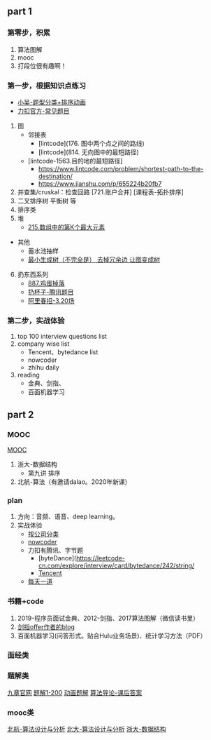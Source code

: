 
## part 1
### 第零步，积累
1. 算法图解
2. mooc
3. 打段位很有趣啊！

### 第一步，根据知识点练习
- [小吴-题型分类+排序动画](https://www.zhihu.com/question/24964987/answer/649061966)
- [力扣官方-常见题目](https://www.zhihu.com/question/24964987/answer/586425979)
1. 图
    - 邻接表
        - [lintcode](176. 图中两个点之间的路线)  
        - [lintcode](814. 无向图中的最短路径)
    - [lintcode-1563.目的地的最短路径]
        * https://www.lintcode.com/problem/shortest-path-to-the-destination/
        * https://www.jianshu.com/p/655224b20fb7
2. 并查集/cruskal：检查回路 [721.账户合并]  [课程表-拓扑排序]
3. 二叉排序树  平衡树  等
4. 排序类 
5. 堆
    - [215.数组中的第K个最大元素](https://leetcode-cn.com/problems/kth-largest-element-in-an-array/)
* 其他
    - 蓄水池抽样
    - [最小生成树（不完全是） 去掉冗余边 让图变成树](https://blog.csdn.net/yinyu19950811/article/details/89461166)
6. 扔东西系列
    - [887.鸡蛋掉落](https://leetcode-cn.com/problems/super-egg-drop/)
    - [扔杯子-腾讯题目](https://mp.weixin.qq.com/s?__biz=MzUyNjQxNjYyMg==&mid=2247484557&idx=1&sn=739d80488fe1169a9c9ca26ecfcdfba6&chksm=fa0e6b0ccd79e21a1c2b0d99db69f6206cddddfe2367742e9de1d7d17ec35a5ce29fa4e30d63&token=110841213&lang=zh_CN#rd)
    - [阿里春招-3.20场](https://www.nowcoder.com/discuss/386873)

### 第二步，实战体验
1. top 100 interview questions list
2. company wise list
    - Tencent、bytedance list
    - nowcoder
    - zhihu daily
3. reading
    - 金典、剑指、
    - 百面机器学习










## part 2
### MOOC
[MOOC](https://www.icourse163.org/home.htm?userId=1387487732#/home/course)
1. 浙大-数据结构
   - 第九讲 排序
2. 北航-算法（有邀请dalao。2020年新课）


### plan
1. 方向：音频、语音、deep learning。
2. 实战体验
    - [按公司分类](https://github.com/MysteryVaibhav/leetcode_company_wise_questions)    
    - [nowcoder](https://www.nowcoder.com/contestRoom?from=zhnkw)
    - 力扣有腾讯、字节题
        * [byteDance](https://leetcode-cn.com/explore/interview/card/bytedance/242/string/
        * [Tencent](https://leetcode-cn.com/explore/interview/card/tencent/224/sort-and-search/932/)
    - [每天一道](https://zhuanlan.zhihu.com/c_1221762606920470528)


### 书籍+code
1. 2019-程序员面试金典、2012-剑指、2017算法图解（微信读书里）
2. [剑指offer作者的blog](http://zhedahht.blog.163.com/)
3. 百面机器学习(问答形式。贴合Hulu业务场景)、统计学习方法（PDF）


### 面经类
[](https://github.com/yangshun/tech-interview-handbook)
[](https://github.com/0voice/interview_internal_reference)


### 题解类
[九章官网](https://www.jiuzhang.com/solutions/)
[题解1-200](https://leetcode.wang/)
[动画题解](https://github.com/MisterBooo/LeetCodeAnimation)
[算法导论-课后答案](https://walkccc.github.io/CLRS/)



### mooc类
[北航-算法设计与分析](https://www.icourse163.org/course/BUAA-1449777166)
[北大-算法设计与分析](https://www.icourse163.org/learn/PKU-1002525003?tid=1002695005#/learn/content?type=detail&id=1003837300&cid=1004624346)
[浙大-数据结构](http://www.icourse163.org/course/ZJU-93001)